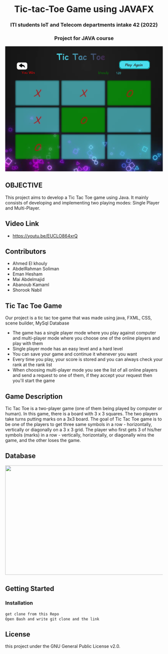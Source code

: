 <h1 align="center">Tic-tac-Toe Game using JAVAFX</h1>   
<h3 align="center">ITI students IoT and Telecom departments intake 42 (2022)</h3>  
<h3 align="center">Project for JAVA course</h3> 

<p align="center">
  <img width="550" src="TicTacToeServer/src/ServerHandler/images/2.PNG">
</p>


## OBJECTIVE
This project aims to develop a Tic Tac Toe game using Java. It mainly consists of developing and implementing two playing modes: Single Player and Multi-Player.


## Video Link 
- https://youtu.be/EUCLO864xrQ 

## Contributors
- Ahmed El khouly
- AbdelRahman Soliman
- Eman Hesham
- Mai Abdelmajid
- Abanoub Kamaml
- Shorook Nabil


## Tic Tac Toe Game
Our project is a tic tac toe game that was made using java, FXML, CSS, scene builder, MySql Database

- The game has a single player mode where you play against computer and multi-player mode where you choose one of the online players and play with them
- Single player mode has an easy level and a hard level
- You can save your game and continue it whenever you want
- Every time you play, your score is stored and you can always check your rank at the rank list
- When choosing multi-player mode you see the list of all online players and send a request to one of them, if they accept your request then you'll start the game


## Game Description

Tic Tac Toe is a two-player game (one of them being played by computer or human). In this game, there is a board with 3 x 3 squares.
The two players take turns putting marks on a 3x3 board. The goal of Tic Tac Toe game is to be one of the players to get three same symbols in a row - horizontally, vertically or diagonally on a 3 x 3 grid. The player who first gets 3 of his/her symbols (marks) in a row - vertically, horizontally, or diagonally wins the game, and the other loses the game.


## Database

<img width="550" height="350" src="https://fv9-4.failiem.lv/thumb_show.php?i=nrfeucg2t&view">

## Getting Started
### Installation

```
get clone from this Repo
Open Bash and write git clone and the link

```


## License
this project under the GNU General Public License v2.0.

